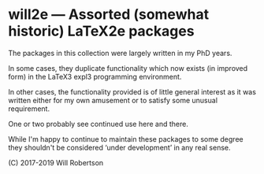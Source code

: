 # will2e — Assorted (somewhat historic) LaTeX2e packages

The packages in this collection were largely written in my PhD years.

In some cases, they duplicate functionality which now exists (in improved form) in the LaTeX3 expl3 programming environment.

In other cases, the functionality provided is of little general interest as it was written either for my own amusement or to satisfy some unusual requirement.

One or two probably see continued use here and there.

While I'm happy to continue to maintain these packages to some degree they shouldn't be considered ‘under development’ in any real sense.

(C) 2017-2019 Will Robertson
